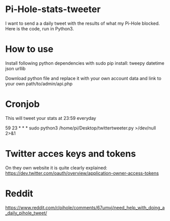 # Pi-Hole-stats-tweeter
I want to send a a daily tweet with the results of what my Pi-Hole blocked. Here is the code, run in Python3.

# How to use
Install following python dependencies with sudo pip install: 
  tweepy
  datetime
  json
  urllib

Download python file and replace it with your own account data and link to your own path/to/admin/api.php

# Cronjob
This will tweet your stats at 23:59 everyday

59 23 * * * sudo python3 /home/pi/Desktop/twittertweeter.py >/dev/null 2>&1

# Twitter acces keys and tokens
On they own website it is quite clearly explained: https://dev.twitter.com/oauth/overview/application-owner-access-tokens

# Reddit
https://www.reddit.com/r/pihole/comments/67umvj/need_help_with_doing_a_daily_pihole_tweet/
